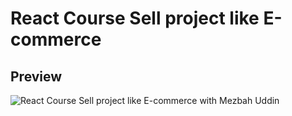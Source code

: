 # React Course Sell project like E-commerce

## Preview

![React Course Sell project like E-commerce with Mezbah Uddin](https://res.cloudinary.com/de4xozulb/image/upload/v1707910349/Github-Preview/bjzmygjd8g1ii6wtsuzl.jpg)
